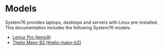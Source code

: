 # Models

System76 provides laptops, desktops and servers with Linux pre-installed.
This documentation includes the following System76 models:
- [Lemur Pro (lemp9)](lemp9/README.md)
- [Thelio Major B2 (thelio-major-b2)](thelio-major-b2/service-manual.md)
